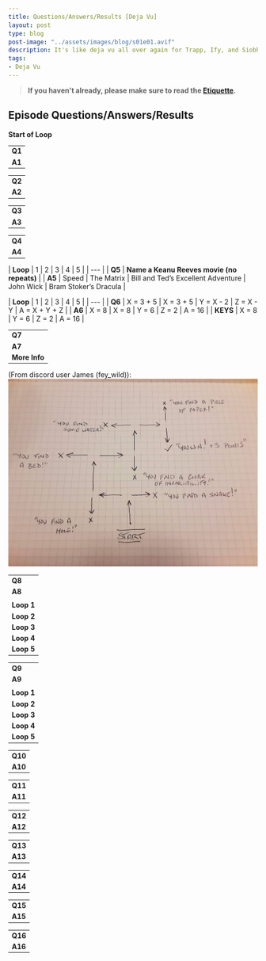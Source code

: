 ```yaml
---
title: Questions/Answers/Results [Deja Vu]
layout: post
type: blog
post-image: "../assets/images/blog/s01e01.avif"
description: It's like deja vu all over again for Trapp, Ify, and Siobhan.
tags: 
- Deja Vu
---
```


> **If you haven't already, please make sure to read the [Etiquette](../etiquette).**

## Episode Questions/Answers/Results

**Start of Loop**

|     |
| --- |
| **Q1** | **What chemical element has the atomic number 87?** |
| **A1** | Francium |

|     |
| --- |
| **Q2** | **What is the capital of Burkina Faso?** |
| **A2** | Ouagadougou [12.3014364,-1.5135555, 12°18'05.2"N 1°30'39.5"W] |

|     |
| --- |
| **Q3** | **Who won the Nobel Prize in Literature in 1970?** |
| **A3** | Aleksandr Solzhenitsyn |

|     |
| --- |
| **Q4** | **What HTML HEX code is this?** |
| **A4** | #D2993D |

| **Loop** | 1 | 2 | 3 | 4 | 5 |
| --- |
| **Q5** | **Name a Keanu Reeves movie (no repeats)** |
| **A5** | Speed | The Matrix | Bill and Ted’s Excellent Adventure | John Wick | Bram Stoker’s Dracula |

| **Loop** | 1 | 2 | 3 | 4 | 5 |
| --- |
| **Q6** | X = 3 + 5 | X = 3 + 5 | Y = X - 2 | Z = X - Y | A = X + Y + Z |
| **A6** | X = 8 | X = 8 | Y = 6 | Z = 2 | A = 16 |
| **KEYS**  | X = 8 | Y = 6 | Z = 2 | A = 16 |

|     |
| --- |
| **Q7** | **Solve the “Game Changer” video game maze** |
| **A7** | Left, right, right, left, right, right [+3 points] |
| **More Info** | **GAME LINK:** [https://colinw.itch.io/gcdjv](https://colinw.itch.io/gcdjv) (Password is GC123)<br>*[Link shared by Sam Reich](https://discord.com/channels/468488285686202369/619315374277656577/1232119483217477653)* |

(From discord user James (fey_wild)): <br>
![image](../assets/images/blog/arg-doc/image25.png)

|     |
| --- |
| **Q8** | **Count the beans** |
| **A8** | 7,592 |
| | ***Mike*** | ***Ify*** | ***Siobhan*** |
| **Loop 1** | 352 | 671 | 1,500 [+1] |
| **Loop 2** | 1,265 | 1,501 | 1,650 [+1] |
| **Loop 3** | 2,001 [+1] | 2,000 | 1,750 |
| **Loop 4** | 2,501 | 2,650 [+1] | 2,500 |
| **Loop 5** | 5,013 [+1] | 5,012 | 5,011 |

|     |
| --- |
| **Q9** | **Gimme a duck** |
| **A9** | You need to give a rubber duck, all other duck forms score no point |
| | ***Mike*** | ***Ify*** | ***Siobhan*** |
| **Loop 1** | Duck [+1] | Duck [+1] | Duck [+1] |
| **Loop 2** | Drawing | Drawing | Drawing |
| **Loop 3** | Duck [+1] | Duck [+1] | - |
| **Loop 4** | - | Duck [+1] | Duck [+1] |
| **Loop 5** | Duck | p [+3] | Duck |

|     |
| --- |
| **Q10** |  |
| **A10** |  |

|     |
| --- |
| **Q11** |  |
| **A11** |  |

|     |
| --- |
| **Q12** |  |
| **A12** |  |

|     |
| --- |
| **Q13** |  |
| **A13** |  |

|     |
| --- |
| **Q14** |  |
| **A14** |  |

|     |
| --- |
| **Q15** |  |
| **A15** |  |

|     |
| --- |
| **Q16** |  |
| **A16** |  |